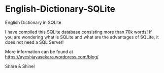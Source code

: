 # English-Dictionary-SQLite
English Dictionary in SQLite 

I have compiled this SQLite database consisting more than 70k words! If you are wondering what is SQLite and what are the advantages of SQLite, it does not need a SQL Server! 

More information can be found at https://ayeshjayasekara.wordpress.com/blog/

Share & Shine!
